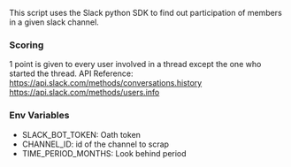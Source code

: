 This script uses the Slack python SDK to find out participation of members in a given slack channel.

### Scoring
1 point is given to every user involved in a thread except the one who started the thread. 
API Reference: https://api.slack.com/methods/conversations.history https://api.slack.com/methods/users.info


### Env Variables

- SLACK_BOT_TOKEN: Oath token
- CHANNEL_ID: id of the channel to scrap
- TIME_PERIOD_MONTHS: Look behind period
